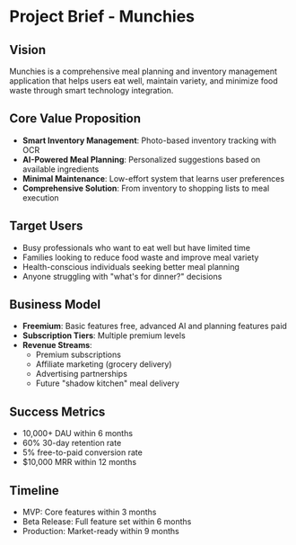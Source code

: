 # Project Brief - Munchies

## Vision
Munchies is a comprehensive meal planning and inventory management application that helps users eat well, maintain variety, and minimize food waste through smart technology integration.

## Core Value Proposition
- **Smart Inventory Management**: Photo-based inventory tracking with OCR
- **AI-Powered Meal Planning**: Personalized suggestions based on available ingredients
- **Minimal Maintenance**: Low-effort system that learns user preferences
- **Comprehensive Solution**: From inventory to shopping lists to meal execution

## Target Users
- Busy professionals who want to eat well but have limited time
- Families looking to reduce food waste and improve meal variety
- Health-conscious individuals seeking better meal planning
- Anyone struggling with "what's for dinner?" decisions

## Business Model
- **Freemium**: Basic features free, advanced AI and planning features paid
- **Subscription Tiers**: Multiple premium levels
- **Revenue Streams**: 
  - Premium subscriptions
  - Affiliate marketing (grocery delivery)
  - Advertising partnerships
  - Future "shadow kitchen" meal delivery

## Success Metrics
- 10,000+ DAU within 6 months
- 60% 30-day retention rate
- 5% free-to-paid conversion rate
- $10,000 MRR within 12 months

## Timeline
- MVP: Core features within 3 months
- Beta Release: Full feature set within 6 months  
- Production: Market-ready within 9 months
